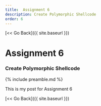```yaml
---
title:  Assignment 6
description: Create Polymorphic Shellcode
order: 6
---
```


[&lt;&lt; Go Back]({{ site.baseurl }})

# Assignment 6
### Create Polymorphic Shellcode
{% include preamble.md %}

This is my post for Assignment 6

[&lt;&lt; Go Back]({{ site.baseurl }})
